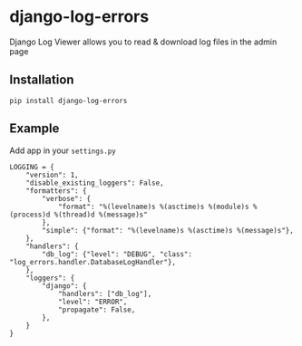 django-log-errors
=================

Django Log Viewer allows you to read & download log files in the admin page


Installation
------------

    pip install django-log-errors


Example
------------

Add app in your ``settings.py``

    LOGGING = {
        "version": 1,
        "disable_existing_loggers": False,
        "formatters": {
            "verbose": {
                "format": "%(levelname)s %(asctime)s %(module)s %(process)d %(thread)d %(message)s"
            },
            "simple": {"format": "%(levelname)s %(asctime)s %(message)s"},
        },
        "handlers": {
            "db_log": {"level": "DEBUG", "class": "log_errors.handler.DatabaseLogHandler"},
        },
        "loggers": {
            "django": {
                "handlers": ["db_log"],
                "level": "ERROR",
                "propagate": False,
            },
        }
    }   